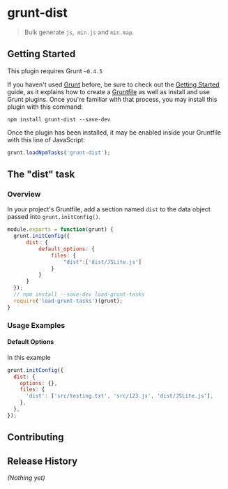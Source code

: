 # grunt-dist

> Bulk generate `js`,` min.js` and `min.map`.




## Getting Started
This plugin requires Grunt `~0.4.5`

If you haven't used [Grunt](http://gruntjs.com/) before, be sure to check out the [Getting Started](http://gruntjs.com/getting-started) guide, as it explains how to create a [Gruntfile](http://gruntjs.com/sample-gruntfile) as well as install and use Grunt plugins. Once you're familiar with that process, you may install this plugin with this command:

```shell
npm install grunt-dist --save-dev
```

Once the plugin has been installed, it may be enabled inside your Gruntfile with this line of JavaScript:

```js
grunt.loadNpmTasks('grunt-dist');
```

## The "dist" task

### Overview
In your project's Gruntfile, add a section named `dist` to the data object passed into `grunt.initConfig()`.

```js
module.exports = function(grunt) {
  grunt.initConfig({
      dist: {
          default_options: {
              files: {
                  "dist":['dist/JSLite.js']
              }
          }
      }
  });
  // npm install --save-dev load-grunt-tasks
  require('load-grunt-tasks')(grunt); 
}
```

### Usage Examples

#### Default Options
In this example

```js
grunt.initConfig({
  dist: {
    options: {},
    files: {
      'dist': ['src/testing.txt', 'src/123.js', 'dist/JSLite.js'],
    },
  },
});
```


## Contributing


## Release History
_(Nothing yet)_
